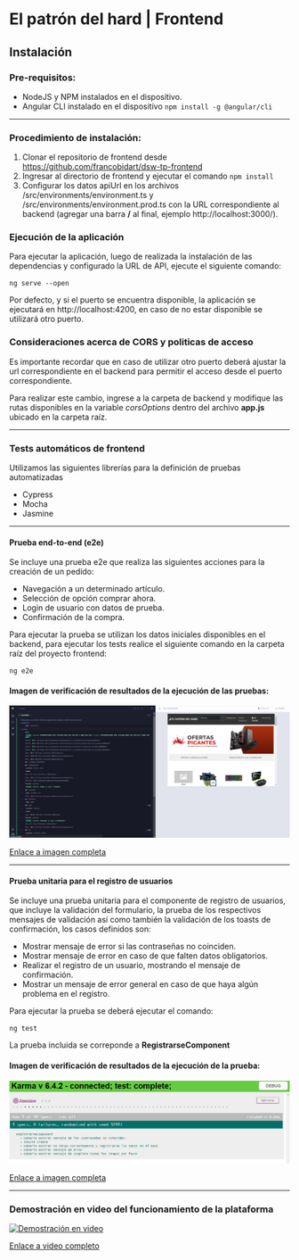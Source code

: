 # El patrón del hard | Frontend

## Instalación 
### Pre-requisitos:

* NodeJS y NPM instalados en el dispositivo.
* Angular CLI instalado en el dispositivo ``` npm install -g @angular/cli ```

---

### Procedimiento de instalación:

1. Clonar el repositorio de frontend desde https://github.com/francobidart/dsw-tp-frontend
2. Ingresar al directorio de frontend y ejecutar el comando ``` npm install ```
3. Configurar los datos apiUrl en los archivos /src/environments/environment.ts y /src/environments/environment.prod.ts con la URL correspondiente al backend (agregar una barra **/** al final, ejemplo http://localhost:3000/).

### Ejecución de la aplicación

Para ejecutar la aplicación, luego de realizada la instalación de las dependencias y configurado la URL de API, ejecute el siguiente comando:

```
ng serve --open
```

Por defecto, y si el puerto se encuentra disponible, la aplicación se ejecutará en http://localhost:4200, en caso de no estar disponible se utilizará otro puerto.

### Consideraciones acerca de CORS y politicas de acceso

Es importante recordar que en caso de utilizar otro puerto deberá ajustar la url correspondiente en el backend para permitir el acceso desde el puerto correspondiente.

Para realizar este cambio, ingrese a la carpeta de backend y modifique las rutas disponibles en la variable _corsOptions_ dentro del archivo **app.js** ubicado en la carpeta raíz.

---

### Tests automáticos de frontend

Utilizamos las siguientes librerías para la definición de pruebas automatizadas
* Cypress
* Mocha
* Jasmine 

---

#### Prueba end-to-end (e2e)
Se incluye una prueba e2e que realiza las siguientes acciones para la creación de un pedido:

* Navegación a un determinado artículo.
* Selección de opción comprar ahora.
* Login de usuario con datos de prueba.
* Confirmación de la compra.


Para ejecutar la prueba se utilizan los datos iniciales disponibles en el backend, para ejecutar los tests realice el siguiente comando en la carpeta
raíz del proyecto frontend:

```
ng e2e
```

#### Imagen de verificación de resultados de la ejecución de las pruebas:

![image](./img/ejecucion_e2e_crear_pedido.png)

[Enlace a imagen completa](https://github.com/francobidart/dsw-tp-frontend/blob/main/docs/img/ejecucion_e2e_crear_pedido.png)

---

#### Prueba unitaria para el registro de usuarios
Se incluye una prueba unitaria para el componente de registro de usuarios, que incluye la validación del formulario, la 
prueba de los respectivos mensajes de validación así como también la validación de los toasts de confirmación, los casos definidos son:

* Mostrar mensaje de error si las contraseñas no coinciden.
* Mostrar mensaje de error en caso de que falten datos obligatorios.
* Realizar el registro de un usuario, mostrando el mensaje de confirmación.
* Mostrar un mensaje de error general en caso de que haya algún problema en el registro.

Para ejecutar la prueba se deberá ejecutar el comando:

```
ng test
```

La prueba incluida se correponde a **RegistrarseComponent**

#### Imagen de verificación de resultados de la ejecución de la prueba:

![image](./img/ejecucion_unit_registrarse_component.png)

[Enlace a imagen completa](https://github.com/francobidart/dsw-tp-frontend/blob/main/docs/img/ejecucion_unit_registrarse_component.png)

---

### Demostración en video del funcionamiento de la plataforma

[![Demostración en video](https://img.youtube.com/vi/XbLrnse9iSo/0.jpg)](https://www.youtube.com/watch?v=XbLrnse9iSo "Demostración en video")

[Enlace a video completo](https://www.youtube.com/watch?v=XbLrnse9iSo)
